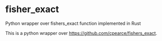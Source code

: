 # fisher_exact
Python wrapper over fishers_exact function implemented in Rust


This is a python wrapper over https://github.com/cpearce/fishers_exact.
